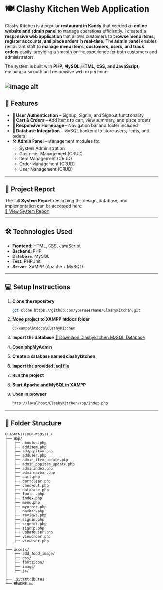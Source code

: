 # 🍽️ Clashy Kitchen Web Application

Clashy Kitchen is a popular **restaurant in Kandy** that needed an **online website and admin panel** to manage operations efficiently. I created a **responsive web application** that allows customers to **browse menu items, register accounts, and place orders in real-time**. The **admin panel** enables restaurant staff to **manage menu items, customers, users, and track orders** easily, providing a smooth online experience for both customers and administrators.

The system is built with **PHP, MySQL, HTML, CSS, and JavaScript**, ensuring a smooth and responsive web experience.  

![image alt](https://github.com/pasindudiloshan/clashykitchen-website/blob/6f8d36bc13765e9574d95e03a2e1b1436eee2d1d/README%20cover%20image.png)
---

## 🚀 Features

- 👤 **User Authentication** – Signup, Signin, and Signout functionality  
- 🛒 **Cart & Orders** – Add items to cart, view summary, and place orders  
- 📱 **Responsive Homepage** – Navigation bar and footer included  
- 💾 **Database Integration** – MySQL backend to store users, items, and orders  
- 🛠️ **Admin Panel** – Management modules for:  
  - System Administration  
  - Customer Management (CRUD)  
  - Item Management (CRUD)  
  - Order Management (CRUD)  
  - User Management (CRUD)

---

## 📄 Project Report

The full **System Report** describing the design, database, and implementation can be accessed here:  
[📑 View System Report](https://drive.google.com/file/d/1tr-7ce4pZgkkM3mp5xYO09ikB7zIkxQs/view?usp=sharing)

---

## 🛠️ Technologies Used

- **Frontend:** HTML, CSS, JavaScript  
- **Backend:** PHP  
- **Database:** MySQL
- **Test:** PHPUnit
- **Server:** XAMPP (Apache + MySQL)
---

## 💻 Setup Instructions

1. **Clone the repository**
   ```bash
   git clone https://github.com/yourusername/ClashyKitchen.git
   
2. **Move project to XAMPP htdocs folder**
   ```bash
   C:\xampp\htdocs\ClashyKitchen
   
3. **Import the database**
     [📑 Downlaod Clashykitchen MySQL Database ](https://drive.google.com/file/d/11OtB7k4CZ7_HDqk7kcisJfXHr3I8ZmOG/view?usp=sharing)

4. **Open phpMyAdmin**

5. **Create a database named clashykitchen**

6. **Import the provided .sql file**

7. **Run the project**

8. **Start Apache and MySQL in XAMPP**

9. **Open in browser**
   ```bash
   http://localhost/ClashyKitchen/app/index.php
   
---
## 📁 Folder Structure

```text
CLASHYKITCHEN-WEBSITE/
├── app/
│   ├── aboutus.php
│   ├── additem.php
│   ├── addpopitem.php
│   ├── adduser.php
│   ├── admin_item_update.php
│   ├── admin_popitem_update.php
│   ├── adminindex.php
│   ├── adminnavbar.php
│   ├── cart.php
│   ├── cartclear.php
│   ├── checkout.php
│   ├── database.php
│   ├── footer.php
│   ├── index.php
│   ├── menu.php
│   ├── myorder.php
│   ├── navbar.php
│   ├── reviews.php
│   ├── signin.php
│   ├── signout.php
│   ├── signup.php
│   ├── updateuser.php
│   ├── vieworder.php
│   ├── viewuser.php
│
├── assets/
│   ├── add_food_image/
│   ├── css/
│   ├── fontsicon/
│   ├── image/
│   ├── js/
│
├── .gitattributes
└── README.md
